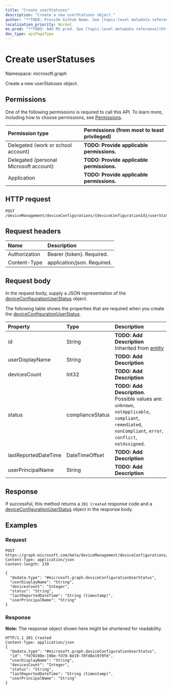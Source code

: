 ```yaml
---
title: "Create userStatuses"
description: "Create a new userStatuses object."
author: "**TODO: Provide Github Name. See [topic-level metadata reference](https://msgo.azurewebsites.net/add/document/guidelines/metadata.html#topic-level-metadata)**"
localization_priority: Normal
ms.prod: "**TODO: Add MS prod. See [topic-level metadata reference](https://msgo.azurewebsites.net/add/document/guidelines/metadata.html#topic-level-metadata)**"
doc_type: apiPageType
---
```


# Create userStatuses

Namespace: microsoft.graph

Create a new userStatuses object.

## Permissions
One of the following permissions is required to call this API. To learn more, including how to choose permissions, see [Permissions](/concepts/permissions-reference.md).

|Permission type|Permissions (from most to least privileged)|
|:---|:---|
|Delegated (work or school account)|**TODO: Provide applicable permissions.**|
|Delegated (personal Microsoft account)|**TODO: Provide applicable permissions.**|
|Application|**TODO: Provide applicable permissions.**|

## HTTP request

<!-- {
  "blockType": "ignored"
}
-->
``` http
POST /deviceManagement/deviceConfigurations/{deviceConfigurationId}/userStatuses
```

## Request headers
|Name|Description|
|:---|:---|
|Authorization|Bearer {token}. Required.|
|Content-Type|application/json. Required.|

## Request body
In the request body, supply a JSON representation of the [deviceConfigurationUserStatus](../resources/intune-deviceconfigurationuserstatus.md) object.

The following table shows the properties that are required when you create the [deviceConfigurationUserStatus](../resources/intune-deviceconfigurationuserstatus.md).

|Property|Type|Description|
|:---|:---|:---|
|id|String|**TODO: Add Description** Inherited from [entity](../resources/entity.md)|
|userDisplayName|String|**TODO: Add Description**|
|devicesCount|Int32|**TODO: Add Description**|
|status|complianceStatus|**TODO: Add Description**. Possible values are: `unknown`, `notApplicable`, `compliant`, `remediated`, `nonCompliant`, `error`, `conflict`, `notAssigned`.|
|lastReportedDateTime|DateTimeOffset|**TODO: Add Description**|
|userPrincipalName|String|**TODO: Add Description**|



## Response

If successful, this method returns a `201 Created` response code and a [deviceConfigurationUserStatus](../resources/intune-deviceconfigurationuserstatus.md) object in the response body.

## Examples

### Request
<!-- {
  "blockType": "request",
  "name": "create_deviceconfigurationuserstatus_from_"
}
-->
``` http
POST https://graph.microsoft.com/beta/deviceManagement/deviceConfigurations/{deviceConfigurationId}/userStatuses
Content-Type: application/json
Content-length: 239

{
  "@odata.type": "#microsoft.graph.deviceConfigurationUserStatus",
  "userDisplayName": "String",
  "devicesCount": "Integer",
  "status": "String",
  "lastReportedDateTime": "String (timestamp)",
  "userPrincipalName": "String"
}
```


### Response
**Note:** The response object shown here might be shortened for readability.
<!-- {
  "blockType": "response",
  "truncated": true,
  "@odata.type": "microsoft.graph.deviceconfigurationuserstatus"
}
-->
``` http
HTTP/1.1 201 Created
Content-Type: application/json
{
  "@odata.type": "#microsoft.graph.deviceConfigurationUserStatus",
  "id": "fd70198e-198e-fd70-8e19-70fd8e1970fd",
  "userDisplayName": "String",
  "devicesCount": "Integer",
  "status": "String",
  "lastReportedDateTime": "String (timestamp)",
  "userPrincipalName": "String"
}
```


